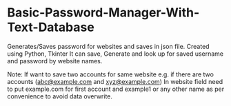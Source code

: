 # Basic-Password-Manager-With-Text-Database

Generates/Saves password for websites and saves in json file.
Created using Python, Tkinter
It can save, Generate and look up for saved username and password by website names.

Note:
If want to save two accounts for same website
e.g. if there are two accounts (abc@example.com and xyz@example.com)
In website field need to put example.com for first account and example1 or any other name as per convenience to avoid data overwrite.
